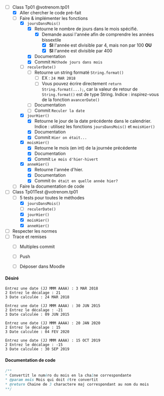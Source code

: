 
- [ ] Class Tp01 @votrenom.tp01
	- [x] Aller chercher le code pré-fait
	- [ ] Faire & implémenter les fonctions 
		- [x] `joursDansMois()`
			- [x] Retourne le nombre de jours dans le mois spécifié.
				- [x] Demande aussi l'année afin de comprendre les années bissextile
					- [x] **SI** l'année est divisible par 4, mais non par 100 **OU**
					- [x] **SI** l'année est divisible par 400
			- [x] Documentation
			- [x] Commit `Méthode jours dans mois`
		- [ ] `reculerDate()`
			- [ ] Retourne un string formaté `String.format()`
				- [ ] EX : `24 MAR 2018`
				- [ ] Vous pouvez écrire directement `return String.format(...);`, car la valeur de retour de `String.format()` est de type String.
				      Indice : inspirez-vous de la fonction `avancerDate()`
			- [ ] Documentation
			- [ ] Commit `Reculer la date`
		- [x] `jourHier()`
			- [x] Retourne le jour de la date précédente dans le calendrier. 
			      Indice : utilisez les fonctions `joursDansMois()` et `moisHier()`
			- [x] Documentation
			- [x] Commit `Hier on était...`
		- [x] `moisHier()`
			- [x] Retourne le mois (en int) de la journée précédente
			- [x] Documentation
			- [x] Commit `Le mois d'hier-hivert`
		- [x] `anneHier()`
			- [x] Retourne l'année d'hier.
			- [x] Documentation
			- [x] Commit `On était en quelle année hier?`
	- [ ] Faire la documentation de code
- [ ] Class Tp01Test @votrenom.tp01
	- [ ] 5 tests pour toutes le méthodes
		- [x] `joursDansMois()`
		- [ ] `reculerDate()`
		- [x] `jourHier()`
		- [x] `moisHier()`
		- [x] `anneHier()`
- [ ] Respecter les normes
- [ ] Trace et remises
	- [ ] Multiples commit
	- [ ] Push
	- [ ] Déposer dans Moodle


#### Désiré
```
Entrez une date (JJ MMM AAAA) : 3 MAR 2018
2 Entrez le décalage : 21
3 Date calculée : 24 MAR 2018
```

```
Entrez une date (JJ MMM AAAA) : 30 JUN 2015
2 Entrez le décalage : -21
3 Date calculée : 09 JUN 2015
```

```
Entrez une date (JJ MMM AAAA) : 20 JAN 2020
2 Entrez le décalage : 15
3 Date calculée : 04 FEV 2020
```

```
Entrez une date (JJ MMM AAAA) : 15 OCT 2019
2 Entrez le décalage : -15
3 Date calculée : 30 SEP 2019
```





#### Documentation de code
```java
/**
* Convertit le numéro du mois en la chaîne correspondante
* @param mois Mois qui doit être convertit
* @return Chaine de 3 charactere maj correspondant au nom du mois
**/
```